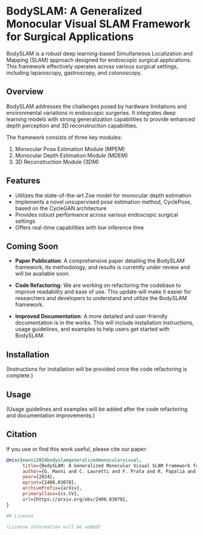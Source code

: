# BodySLAM: A Generalized Monocular Visual SLAM Framework for Surgical Applications

BodySLAM is a robust deep learning-based Simultaneous Localization and Mapping (SLAM) approach designed for endoscopic surgical applications. This framework effectively operates across various surgical settings, including laparoscopy, gastroscopy, and colonoscopy.

## Overview

BodySLAM addresses the challenges posed by hardware limitations and environmental variations in endoscopic surgeries. It integrates deep learning models with strong generalization capabilities to provide enhanced depth perception and 3D reconstruction capabilities.

The framework consists of three key modules:
1. Monocular Pose Estimation Module (MPEM)
2. Monocular Depth Estimation Module (MDEM)
3. 3D Reconstruction Module (3DM)

## Features

- Utilizes the state-of-the-art Zoe model for monocular depth estimation
- Implements a novel unsupervised pose estimation method, CyclePose, based on the CycleGAN architecture
- Provides robust performance across various endoscopic surgical settings
- Offers real-time capabilities with low inference time

## Coming Soon

- **Paper Publication**: A comprehensive paper detailing the BodySLAM framework, its methodology, and results is currently under review and will be available soon.

- **Code Refactoring**: We are working on refactoring the codebase to improve readability and ease of use. This update will make it easier for researchers and developers to understand and utilize the BodySLAM framework.

- **Improved Documentation**: A more detailed and user-friendly documentation is in the works. This will include installation instructions, usage guidelines, and examples to help users get started with BodySLAM.

## Installation

(Instructions for installation will be provided once the code refactoring is complete.)

## Usage

(Usage guidelines and examples will be added after the code refactoring and documentation improvements.)

## Citation
If you use or find this work useful, please cite our paper:

```bibtex
@misc{manni2024bodyslamgeneralizedmonocularvisual,
      title={BodySLAM: A Generalized Monocular Visual SLAM Framework for Surgical Applications}, 
      author={G. Manni and C. Lauretti and F. Prata and R. Papalia and L. Zollo and P. Soda},
      year={2024},
      eprint={2408.03078},
      archivePrefix={arXiv},
      primaryClass={cs.CV},
      url={https://arxiv.org/abs/2408.03078}, 
}

## License

(License information will be added)


